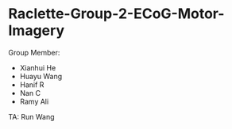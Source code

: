 # Raclette-Group-2-ECoG-Motor-Imagery

Group Member: 
- Xianhui He
- Huayu Wang
- Hanif R
- Nan C
- Ramy Ali

TA: Run Wang
